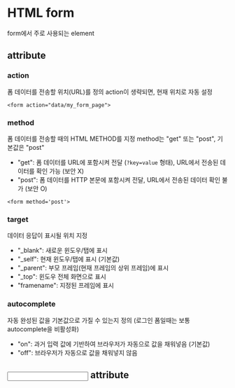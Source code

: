 # HTML form
form에서 주로 사용되는 element

## <form> attribute

### action
폼 데이터를 전송할 위치(URL)를 정의
action이 생략되면, 현재 위치로 자동 설정

`<form action="data/my_form_page">`

### method
폼 데이터를 전송할 때의 HTML METHOD를 지정
method는 "get" 또는 "post", 기본값은 "post"

- "get": 폼 데이터를 URL에 포함시켜 전달 (`?key=value` 형태), URL에서 전송된 데이터를 확인 가능 (보안 X)
- "post": 폼 데이터를 HTTP 본문에 포함시켜 전달, URL에서 전송된 데이터 확인 불가 (보안 O)

`<form method='post'>`

### target
데이터 응답이 표시될 위치 지정

- "_blank": 새로운 윈도우/탭에 표시
- "_self": 현재 윈도우/탭에 표시 (기본값)
- "_parent": 부모 프레임(현재 프레임의 상위 프레임)에 표시
- "_top": 윈도우 전체 화면으로 표시
- "framename": 지정된 프레임에 표시

### autocomplete
자동 완성된 값을 기본값으로 가질 수 있는지 정의
(로그인 폼일때는 보통 autocomplete을 비활성화)

- "on": 과거 입력 값에 기반하여 브라우저가 자동으로 값을 채워넣음 (기본값)
- "off": 브라우저가 자동으로 값을 채워넣지 않음

## <input> attribute

###